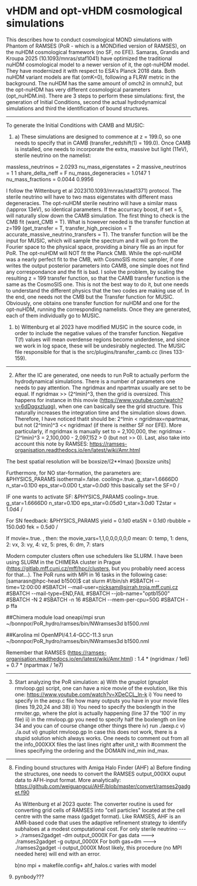 # νHDM and opt-νHDM cosmological simulations 
This describes how to conduct cosmological MOND simulations with Phantom of RAMSES (PoR - which is a MONDified version of RAMSES), on the nuHDM cosmological framework (no SF, no EFE). Samaras, Grandis and Kroupa 2025 (10.1093/mnras/staf1041) have optimized the traditional nuHDM cosmological model to a newer version of it, the opt-nuHDM model. They have modernized it with respect to ESA's Planck 2018 data. Both nuHDM variant models are flat (omK=0), following a FLRW metric in the background. The nuHDM has the same amount of omch2 in omnuh2, but the opt-nuHDM has very different cosmological parameters (opt_nuHDM.ini). There are 3 steps to perform these simulations: first, the generation of Initial Conditions, second the actual hydrodynamical simulations and third the identification of bound structures.

----------------------------------------------------------------------------------------------------------------------------------------------------------------------------------------

To generate the Initial Conditions with CAMB and MUSIC: 
1. a) These simulations are designed to commence at z = 199.0, so one needs to specify that in CAMB (transfer_redshift(1) = 199.0). Once CAMB is installed, one needs to incorporate the extra, massive but light (11eV), sterile neutrino on the namelist:
   
massless_neutrinos = 2.0293
nu_mass_eigenstates = 2
massive_neutrinos = 1 1
share_delta_neff = F
nu_mass_degeneracies = 1.0147 1
nu_mass_fractions = 0.0044 0.9956

I follow the Wittenburg et al 2023(10.1093/mnras/stad1371) protocol. The sterile neutrino will have to two mass eigenstates with different mass degeneracies. The opt-nuHDM sterile neutrino will have a similar mass (\approx 13eV), so identical parameters. If the accurracy boost, if set = 5, will naturally slow down the CAMB simulation.  The first thing to check is the CMB fit (want_CMB = T). What is however needed is the transfer function at z=199 (get_transfer = T, transfer_high_precision = T accurate_massive_neutrino_transfers = T). The transfer function will be the input for MUSIC, which will sample the spectrum and it will go from the Fourier space to the physical space, providing a binary file as an input for PoR. The opt-nuHDM will NOT fit the Planck CMB. While the opt-nuHDM was a nearly perfect fit to the CMB, with CosmoSIS mcmc sampler, if one writes the output posterior parameters into CAMB, one simple does not find any correspondance and the fit is bad. I solve the problem, by scaling the resulting z = 199 transfer function, so that the CAMB transfer function is the same as the CosmoSIS one. This is not the best way to do it, but one needs to understand the different physics that the two codes are making use of. In the end, one needs not the CMB but the Transfer function for MUSIC. Obviously, one obtains one transfer function for nuHDM and one for the opt-nuHDM, running the corresponding namelists. Once they are generated, each of them individually go to MUSIC.

1. b) Wittenburg et al 2023 have modified MUSIC in the source code, in order to include the negative values of the transfer function. Negative T(f) values will mean overdense regions become underdense, and since we work in log space, these will be undesirably neglected. The MUSIC file responsible for that is the src/plugins/transfer_camb.cc (lines 133-159).
----------------------------------------------------------------------------------------------------------------------------------------------------------------------------------------

2. After the IC are generated, one needs to run PoR to actually perform the hydrodynamical simulations. There is a number of parameters one needs to pay attention. The ngridmax and npartmax usually are set to be equal. If ngridmax >> (2^lmin)^3, then the grid is oversized. This happens for instance in this movie (https://www.youtube.com/watch?v=6dDqgxzIuqg), when one can basically see the grid structure. This naturally increases the integration time and the simulation slows down. Therefore, I have noticed thatit should be: 2^lmin < ngridmax=npartmax, but not (2^lmin)^3 << ngridmax! (if there is neither SF nor EFE). More particularly, if ngridmax is manually set to = 2,100,000, the:
ngridmax - (2^lmin)^3 = 2,100,000 - 2,097,152 > 0 (but not >> 0). Last, also take into account this note by RAMSES: https://ramses-organisation.readthedocs.io/en/latest/wiki/Amr.html

The best spatial resolution will be boxsize/(2**lmax) [boxsize units]

Furthermore, for NO star-formation, the parameters are:
&PHYSICS_PARAMS
isothermal=.false.
cooling=.true.
g_star=1.6666D0
n_star=0.1D0
eps_star=0.0D0
t_star=0.0d0 !this basically set the SF=0
/

IF one wants to activate SF:
&PHYSICS_PARAMS
cooling=.true.
g_star=1.6666D0
n_star=0.1D0
eps_star=0.05d0
t_star=3.0d0
T2star = 1.0d4
/

For SN feedback:
&PHYSICS_PARAMS
yield = 0.1d0
etaSN = 0.1d0
rbubble = 150.0d0
fek = 0.5d0
/

If movie=.true. , then:
the movie_vars=1,1,0,0,0,0,0,0 mean:
0: temp, 1: dens, 2: vx, 3: vy, 4: vz, 5: pres, 6: dm, 7: stars

Modern computer clusters often use schedulers like SLURM. I have been using SLURM in the  CHIMERA cluster in Prague (https://gitlab.mff.cuni.cz/mff/hpc/clusters, but you probably need access for that...). 
The PoR runs with MPI in 16 tasks in the following case:
[samarasn@hpc-head b1500]$ cat slurm
#!/bin/sh
#SBATCH --time=12:00:00
#SBATCH --mail-user=nicksam@sirrah.troja.mff.cuni.cz
#SBATCH --mail-type=END,FAIL
#SBATCH --job-name="optb1500"
#SBATCH -N 2
#SBATCH -n 16
#SBATCH --mem-per-cpu=50G
#SBATCH -p ffa

##Chimera
module load oneapi/mpi 
srun ~/bonnpor/PoR_hydro/ramses/bin/NWramses3d b1500.nml

##Karolina 
ml OpenMPI/4.1.4-GCC-11.3
srun ~/bonnpor/PoR_hydro/ramses/bin/NWramses3d b1500.nml

Remember that RAMSES (https://ramses-organisation.readthedocs.io/en/latest/wiki/Amr.html) :
1.4 * (ngridmax / 1e6) + 0.7 * (npartmax / 1e7) 

----------------------------------------------------------------------------------------------------------------------------------------------------------------------------------------

3. Start analyzing the PoR simulation:
a) With the gnuplot (gnuplot rmvloop.gp) script, one can have a nice movie of the evolution, like this one: https://www.youtube.com/watch?v=XDeCCL_ln-k
i) You need to specify in the aexp.c file how many outputs you have in your movie files (lines 19,20,24 and 38)
ii) You need to specify the boxlength in the rmviter.gp, where the plot is actually happening (line 37 the ’100’ in my file)
ii) in the rmvloop.gp you need to specify half the boxlength on line 34 and you can of course change other things there
iv) run ./aexp.c
v) ./a.out
vi) gnuplot rmvloop.gp
In case this does not work, there is a stupid solution which always works. One needs to comment out from all the info_000XXX files the last lines right after unit_t with #comment the
lines specifying the ordering and the DOMAIN ind_min ind_max.

----------------------------------------------------------------------------------------------------------------------------------------------------------------------------------------

8. Finding bound structures with Amiga Halo Finder (AHF)
   a) Before finding the structures, one needs to convert the RAMSES output_000XX ouput data to AFH-input format. More analytically:
   https://github.com/weiguangcui/AHF/blob/master/convert/ramses2gadget.f90
   
   As Wittenburg et al 2023 quote: The converter routine is used for converting grid cells of RAMSES into "cell particles" located at the cell centre with the same mass (gadget format). Like RAMSES, AHF is an AMR-based code that uses the adaptive refinement strategy to identify subhaloes at a modest computational cost.
   For only sterile neutrino ---> ./ramses2gadget -dm output_0000X
   For gas data              ---> ./ramses2gadget -g  output_0000X
   For both gas+dm           ---> ./ramses2gadget -i  output_0000X
Most likely, this procedure (no MPI needed here) will end with an error.

   b)no mpi + makefile.config+ ahf_halos.c varies with model




















10. pynbody???
